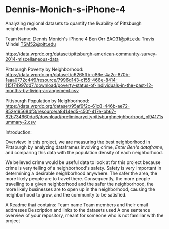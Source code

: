 # Dennis-Monich-s-iPhone-4
Analyzing regional datasets to quantify the livability of Pittsburgh neighborhoods.

Team Name: Dennis Monich's iPhone 4
Ben Orr BAO31@pitt.edu
Travis Mindel TSM52@pitt.edu

https://data.wprdc.org/dataset/pittsburgh-american-community-survey-2014-miscellaneous-data

Pittsburgh Poverty by Neighborhood: https://data.wprdc.org/dataset/c6265ffb-c86e-4a2c-870b-1aaa0772c449/resource/7996d143-c155-466e-8414-115f74997dd7/download/poverty-status-of-individuals-in-the-past-12-months-by-living-arrangement.csv

Pittsburgh Population by Neighborhood: https://data.wprdc.org/dataset/95af9f2c-61c8-446b-ae72-852e195684f3/resource/a8414ed5-c50f-417e-bb67-82b734660da6/download/preliminarycitypittsburghneighborhood_pl94171summary-2.csv


Introduction:

Overview:
In this project, we are measuring the best neighborhood in Pittsburgh by analyzing dataframes involving crime, *Enter Ben's dataframe,* and comparing this data with the population density of each neighborhood.

We believed crime would be useful data to look at for this project because crime is very telling of a neighborhood's safety. Safety is very important in determining a desirable neighborhood anywhere. The safer the area, the more likely people are to travel there. Consequently, the more people travelling to a given neighborhood and the safer the neighborhood, the more likely businesses are to open up in the neighborhood, causing the neighborhood to grow, and the community to be satisfied.


A Readme that contains:
Team name
Team members and their email addresses
Description and links to the datasets used
A one sentence overview of your repository, meant for someone who is not familiar with the project
